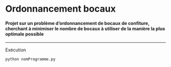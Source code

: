 # Ordonnancement bocaux

#### Projet sur un problème d’ordonnancement de bocaux de confiture, cherchant à minimiser le nombre de bocaux à utiliser de la manière la plus optimale possible  
---
Exécution
```sh
python nomProgramme.py
````

